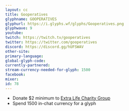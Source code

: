 ```yaml
---
layout: cc
title: Gooperatives
glyphname: GOOPERATIVES
glyphurl: https://i.glyphs.wf/glyphs/Gooperatives.png
glyphwave: 9
youtube: 
twitch: https://twitch.tv/gooperatives
twitter: https://twitter.com/gooperatives
discord: https://discord.gg/hUFSWAV
other-site: 
primary-language: 
global-glyph-code: 
currently-partnered: 
stream-currency-needed-for-glyph: 1500
facebook: 
mixer: 
id: 78
---
```

* Donate $2 minimum to [Extra Life Charity Group](https://goo.gl/dH964b)
* Spend 1500 in-chat currency for a glyph
